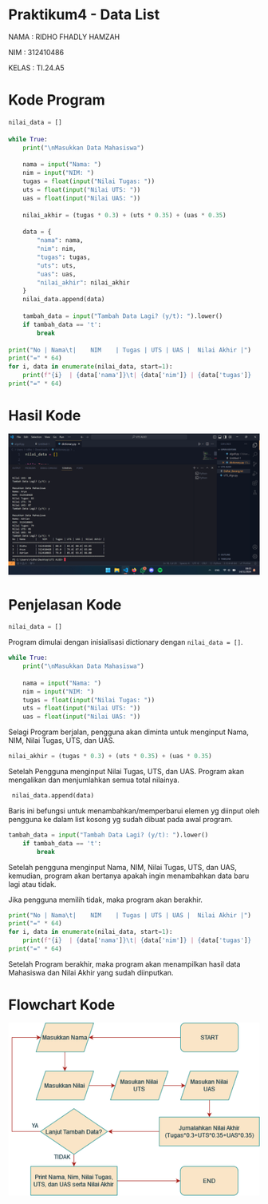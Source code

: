 # Praktikum4 - Data List

NAMA : RIDHO FHADLY HAMZAH

NIM : 312410486

KELAS : TI.24.A5

# Kode Program
```python
nilai_data = []

while True:
    print("\nMasukkan Data Mahasiswa")

    nama = input("Nama: ")
    nim = input("NIM: ")
    tugas = float(input("Nilai Tugas: "))
    uts = float(input("Nilai UTS: "))
    uas = float(input("Nilai UAS: "))

    nilai_akhir = (tugas * 0.3) + (uts * 0.35) + (uas * 0.35)

    data = {
        "nama": nama,
        "nim": nim,
        "tugas": tugas,
        "uts": uts,
        "uas": uas,
        "nilai_akhir": nilai_akhir
    }
    nilai_data.append(data)

    tambah_data = input("Tambah Data Lagi? (y/t): ").lower()
    if tambah_data == 't':
        break

print("No | Nama\t|    NIM    | Tugas | UTS | UAS |  Nilai Akhir |")
print("=" * 64)
for i, data in enumerate(nilai_data, start=1):
    print(f"{i}  | {data['nama']}\t| {data['nim']} | {data['tugas']}  | {data['uts']}| {data['uas']}| {data['nilai_akhir']:.2f}        |")
print("=" * 64)
```
# Hasil Kode 
![foto](https://github.com/Nakii-ru/foto/blob/main/Screenshot%202024-11-14%20080357.png?raw=true)
# Penjelasan Kode
```python
nilai_data = []
```
Program dimulai dengan inisialisasi dictionary dengan `nilai_data = []`.
```python
while True:
    print("\nMasukkan Data Mahasiswa")

    nama = input("Nama: ")
    nim = input("NIM: ")
    tugas = float(input("Nilai Tugas: "))
    uts = float(input("Nilai UTS: "))
    uas = float(input("Nilai UAS: "))
```
Selagi Program berjalan, pengguna akan diminta untuk menginput Nama, NIM, Nilai Tugas, UTS, dan UAS.
```python
nilai_akhir = (tugas * 0.3) + (uts * 0.35) + (uas * 0.35)
```
Setelah Pengguna menginput Nilai Tugas, UTS, dan UAS. Program akan mengalikan dan menjumlahkan semua total nilainya.
```python
 nilai_data.append(data)  
```
Baris ini befungsi untuk menambahkan/memperbarui elemen yg diinput oleh pengguna ke dalam list kosong yg sudah dibuat pada awal program.
```python
tambah_data = input("Tambah Data Lagi? (y/t): ").lower()
    if tambah_data == 't':
        break
```
Setelah pengguna menginput Nama, NIM, Nilai Tugas, UTS, dan UAS, kemudian, program akan bertanya apakah ingin menambahkan data baru lagi atau tidak.

Jika pengguna memilih tidak, maka program akan berakhir.
```python
print("No | Nama\t|    NIM    | Tugas | UTS | UAS |  Nilai Akhir |")
print("=" * 64)
for i, data in enumerate(nilai_data, start=1):
    print(f"{i}  | {data['nama']}\t| {data['nim']} | {data['tugas']}  | {data['uts']}| {data['uas']}| {data['nilai_akhir']:.2f}        |")
print("=" * 64)
```
Setelah Program berakhir, maka program akan menampilkan hasil data Mahasiswa dan Nilai Akhir yang sudah diinputkan.
# Flowchart Kode
![foto](https://github.com/Nakii-ru/foto/blob/main/Praktikum4.png?raw=true)
